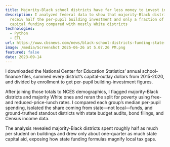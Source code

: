 ```yaml
---
title: Majority-Black school districts have far less money to invest in buildings
description: I analyzed federal data to show that majority-Black districts
  receiv half the per-pupil building investment and only a fraction of state
  capital funding compared with mostly White districts
technologies:
  - Python
  - ETL
url: https://www.cbsnews.com/news/black-school-districts-funding-state-budgets-students-impact/
image: /media/Screenshot 2025-06-26 at 5.07.26 PM.png
featured: false
date: 2023-09-14
---
```

I downloaded the National Center for Education Statistics’ annual school-finance files, summed every district’s capital-outlay dollars from 2015-2020, and divided by enrollment to get per-pupil building-investment figures.

After joining those totals to NCES demographics, I flagged majority-Black districts and majority White ones and reran the split for poverty using free- and reduced-price-lunch rates. I compared each group’s median per-pupil spending, isolated the share coming from state—not local—funds, and ground-truthed standout districts with state budget audits, bond filings, and Census income data.

The analysis revealed majority-Black districts spent roughly half as much per student on buildings and drew only about one-quarter as much state capital aid, exposing how state funding formulas magnify local tax gaps.